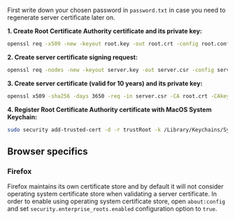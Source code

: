 First write down your chosen password in `password.txt` in case you need to
regenerate server certificate later on.

**1. Create Root Certificate Authority certificate and its private key:**

```bash
openssl req -x509 -new -keyout root.key -out root.crt -config root.conf
```

**2. Create server certificate signing request:**

```bash
openssl req -nodes -new -keyout server.key -out server.csr -config server.conf
```

**3. Create server certificate (valid for 10 years) and its private key:**

```bash
openssl x509 -sha256 -days 3650 -req -in server.csr -CA root.crt -CAkey root.key -CAcreateserial -out server.crt -extfile server.conf -extensions x509_ext
```

**4. Register Root Certificate Authority certificate with MacOS System Keychain:**

```bash
sudo security add-trusted-cert -d -r trustRoot -k /Library/Keychains/System.keychain root.crt
```

## Browser specifics

### Firefox

Firefox maintains its own certificate store and by default it will not consider
operating system certificate store when validating a server certificate. In
order to enable using operating system certificate store, open `about:config`
and set `security.enterprise_roots.enabled` configuration option to `true`.
